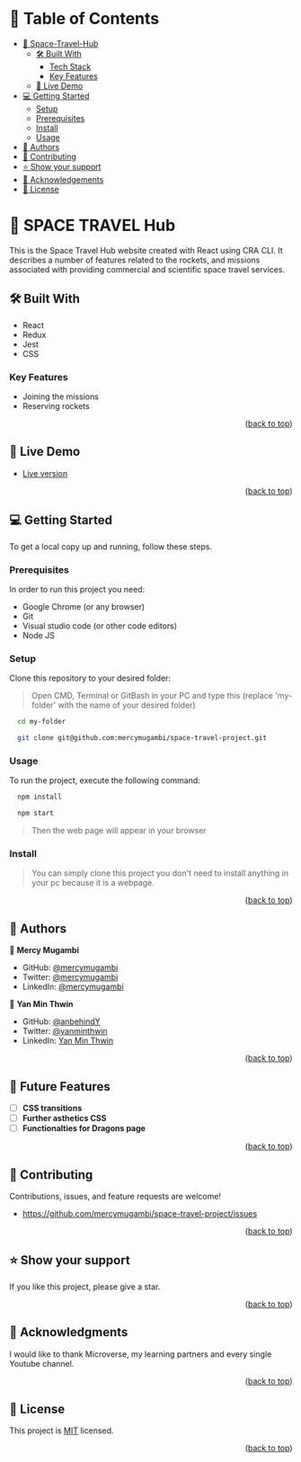 <a name="readme-top"></a>

<div align="center">
  <br/>
</div>

<!-- TABLE OF CONTENTS -->

# 📗 Table of Contents

- [📖 Space-Travel-Hub](#about-project)
  - [🛠 Built With](#built-with)
    - [Tech Stack](#tech-stack)
    - [Key Features](#key-features)
  - [🚀 Live Demo](#live-demo)
- [💻 Getting Started](#getting-started)
  - [Setup](#setup)
  - [Prerequisites](#prerequisites)
  - [Install](#install)
  - [Usage](#usage)
- [👥 Authors](#authors)
- [🤝 Contributing](#contributing)
- [⭐️ Show your support](#support)
- [🙏 Acknowledgements](#acknowledgements)
- [📝 License](#license)

<!-- PROJECT DESCRIPTION -->

# 📖 SPACE TRAVEL Hub <a name="about-project"></a>

This is the Space Travel Hub website created with React using CRA CLI. It describes a number of features related to the rockets, and missions associated with providing commercial and scientific space travel services.


## 🛠 Built With <a name="built-with"></a>

- React
- Redux
- Jest
- CSS

<!-- Features -->

  ### Key Features <a name="key-features"></a>

  - Joining the missions
  - Reserving rockets


<p align="right">(<a href="#readme-top">back to top</a>)</p>


## 🚀 Live Demo <a name="live-demo">
  
  - [Live version](https://space-travel-hub.onrender.com)
  
  
<p align="right">(<a href="#readme-top">back to top</a>)</p>
  
  
<!-- GETTING STARTED -->

## 💻 Getting Started <a name="getting-started"></a>

To get a local copy up and running, follow these steps.

### Prerequisites

In order to run this project you need:

 - Google Chrome (or any browser)
 - Git
 - Visual studio code (or other code editors)
 - Node JS


### Setup

Clone this repository to your desired folder:

> Open CMD, Terminal or GitBash in your PC and type this (replace 'my-folder' with the name of your desired folder)

```sh
  cd my-folder
```
```sh
  git clone git@github.com:mercymugambi/space-travel-project.git
```


### Usage

To run the project, execute the following command:

```sh
  npm install
```
```sh
  npm start
```
> Then the web page will appear in your browser

### Install

> You can simply clone this project you don't need to install anything in your pc because it is a webpage.

<p align="right">(<a href="#readme-top">back to top</a>)</p>


<!-- AUTHORS -->

## 👥 Authors <a name="authors"></a>

👤 **Mercy Mugambi**

- GitHub: [@mercymugambi](https://github.com/mercymugambi)
- Twitter: [@mercymugambi](https://twitter.com/MercyMugambi15)
- LinkedIn: [@mercymugambi](https://www.linkedin.com/in/mercymugambi/)

👤 **Yan Min Thwin**

- GitHub: [@anbehindY](https://github.com/anbehindY)
- Twitter: [@yanminthwin](https://twitter.com/yanminthwin)
- LinkedIn: [Yan Min Thwin](https://www.linkedin.com/in/yan-min-thwin-192862215)

<p align="right">(<a href="#readme-top">back to top</a>)</p>

<!-- FUTURE FEATURES -->

## 🔭 Future Features <a name="future-features"></a>

- [ ] **CSS transitions**
- [ ] **Further asthetics CSS**
- [ ] **Functionalties for Dragons page**

<p align="right">(<a href="#readme-top">back to top</a>)</p>

<!-- CONTRIBUTING -->

## 🤝 Contributing <a name="contributing"></a>

Contributions, issues, and feature requests are welcome!

- https://github.com/mercymugambi/space-travel-project/issues

<p align="right">(<a href="#readme-top">back to top</a>)</p>

<!-- SUPPORT -->

## ⭐️ Show your support <a name="support"></a>

If you like this project, please give a star.

<p align="right">(<a href="#readme-top">back to top</a>)</p>

<!-- ACKNOWLEDGEMENTS -->

## 🙏 Acknowledgments <a name="acknowledgements"></a>

I would like to thank Microverse, my learning partners and every single Youtube channel.

<p align="right">(<a href="#readme-top">back to top</a>)</p>

<!-- LICENSE -->

## 📝 License <a name="license"></a>

This project is [MIT](./LICENSE) licensed.

<p align="right">(<a href="#readme-top">back to top</a>)</p>
